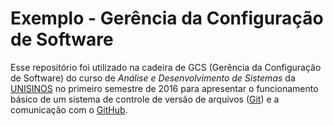 # Exemplo - Gerência da Configuração de Software

Esse repositório foi utilizado na cadeira de GCS (Gerência da Configuração de Software) do curso de _Análise e Desenvolvimento de Sistemas_ da [UNISINOS](http://www.unisinos.br/) no primeiro semestre de 2016 para apresentar o funcionamento básico de um sistema de controle de versão de arquivos ([Git](https://git-scm.com/)) e a comunicação com o [GitHub](http://github.com/).

